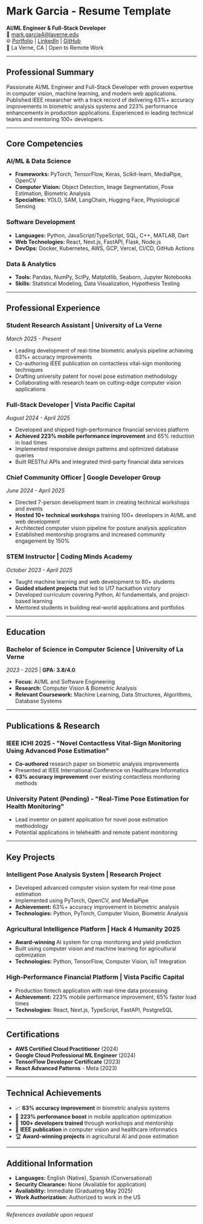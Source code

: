 # Mark Garcia - Resume Template

**AI/ML Engineer & Full-Stack Developer**  
📧 mark.garcia4@laverne.edu  
🌐 [Portfolio](https://your-domain.com) | [LinkedIn](https://linkedin.com/in/markgarcia4) | [GitHub](https://github.com/mgkram4)  
📍 La Verne, CA | Open to Remote Work

---

## Professional Summary

Passionate AI/ML Engineer and Full-Stack Developer with proven expertise in computer vision, machine learning, and modern web applications. Published IEEE researcher with a track record of delivering 63%+ accuracy improvements in biometric analysis systems and 223% performance enhancements in production applications. Experienced in leading technical teams and mentoring 100+ developers.

---

## Core Competencies

### AI/ML & Data Science
- **Frameworks:** PyTorch, TensorFlow, Keras, Scikit-learn, MediaPipe, OpenCV
- **Computer Vision:** Object Detection, Image Segmentation, Pose Estimation, Biometric Analysis
- **Specialties:** YOLO, SAM, LangChain, Hugging Face, Physiological Sensing

### Software Development
- **Languages:** Python, JavaScript/TypeScript, SQL, C++, MATLAB, Dart
- **Web Technologies:** React, Next.js, FastAPI, Flask, Node.js
- **DevOps:** Docker, Kubernetes, AWS, GCP, Vercel, CI/CD, GitHub Actions

### Data & Analytics
- **Tools:** Pandas, NumPy, SciPy, Matplotlib, Seaborn, Jupyter Notebooks
- **Skills:** Statistical Modeling, Data Visualization, Hypothesis Testing

---

## Professional Experience

### **Student Research Assistant** | University of La Verne  
*March 2025 - Present*
- Leading development of real-time biometric analysis pipeline achieving 63%+ accuracy improvements
- Co-authoring IEEE publication on contactless vital-sign monitoring techniques
- Drafting university patent for novel pose estimation methodology
- Collaborating with research team on cutting-edge computer vision applications

### **Full-Stack Developer** | Vista Pacific Capital  
*August 2024 - April 2025*
- Developed and shipped high-performance financial services platform
- **Achieved 223% mobile performance improvement** and 65% reduction in load times
- Implemented responsive design patterns and optimized database queries
- Built RESTful APIs and integrated third-party financial data services

### **Chief Community Officer** | Google Developer Group  
*June 2024 - April 2025*
- Directed 7-person development team in creating technical workshops and events
- **Hosted 10+ technical workshops** training 100+ developers in AI/ML and web development
- Architected computer vision pipeline for posture analysis application
- Established mentorship programs and increased community engagement by 150%

### **STEM Instructor** | Coding Minds Academy  
*October 2023 - April 2025*
- Taught machine learning and web development to 80+ students
- **Guided student projects** that led to U17 hackathon victory
- Developed curriculum covering Python, AI fundamentals, and project-based learning
- Mentored students in building real-world applications and portfolios

---

## Education

### **Bachelor of Science in Computer Science** | University of La Verne  
*2023 - 2025* | **GPA: 3.8/4.0**
- **Focus:** AI/ML and Software Engineering
- **Research:** Computer Vision & Biometric Analysis
- **Relevant Coursework:** Machine Learning, Data Structures, Algorithms, Database Systems

---

## Publications & Research

### **IEEE ICHI 2025** - "Novel Contactless Vital-Sign Monitoring Using Advanced Pose Estimation"
- **Co-authored** research paper on biometric analysis improvements
- Presented at IEEE International Conference on Healthcare Informatics
- **63% accuracy improvement** over existing contactless monitoring methods

### **University Patent (Pending)** - "Real-Time Pose Estimation for Health Monitoring"
- Lead inventor on patent application for novel pose estimation methodology
- Potential applications in telehealth and remote patient monitoring

---

## Key Projects

### **Intelligent Pose Analysis System** | Research Project
- Developed advanced computer vision system for real-time pose estimation
- Implemented using PyTorch, OpenCV, and MediaPipe
- **Achievement:** 63%+ accuracy improvement in biometric analysis
- **Technologies:** Python, PyTorch, Computer Vision, Biometric Analysis

### **Agricultural Intelligence Platform** | Hack 4 Humanity 2025
- **Award-winning** AI system for crop monitoring and yield prediction
- Built using computer vision and machine learning for agricultural optimization
- **Technologies:** Python, TensorFlow, Computer Vision, IoT Integration

### **High-Performance Financial Platform** | Vista Pacific Capital
- Production fintech application with real-time data processing
- **Achievement:** 223% mobile performance improvement, 65% faster load times
- **Technologies:** React, Next.js, TypeScript, FastAPI, PostgreSQL

---

## Certifications

- **AWS Certified Cloud Practitioner** (2024)
- **Google Cloud Professional ML Engineer** (2024)
- **TensorFlow Developer Certificate** (2023)
- **React Advanced Patterns** - Meta (2023)

---

## Technical Achievements

- 📈 **63% accuracy improvement** in biometric analysis systems
- 🚀 **223% performance boost** in mobile application optimization
- 👥 **100+ developers trained** through workshops and mentorship
- 📰 **IEEE publication** in computer vision and healthcare informatics
- 🏆 **Award-winning projects** in agricultural AI and pose estimation

---

## Additional Information

- **Languages:** English (Native), Spanish (Conversational)
- **Security Clearance:** None (Available for application)
- **Availability:** Immediate (Graduating May 2025)
- **Work Authorization:** Authorized to work in the US

---

*References available upon request* 